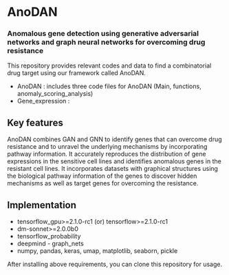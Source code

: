 # AnoDAN
### Anomalous gene detection using generative adversarial networks and graph neural networks for overcoming drug resistance

This repository provides relevant codes and data to find a combinatorial drug target using our framework called AnoDAN.

- AnoDAN : includes three code files for AnoDAN (Main, functions, anomaly_scoring_analysis)
- Gene_expression :


## Key features
AnoDAN combines GAN and GNN to identify genes that can overcome drug resistance and to unravel the underlying mechanisms by incorporating pathway information. 
It accurately reproduces the distribution of gene expressions in the sensitive cell lines and identifies anomalous genes in the resistant cell lines.
It incorporates datasets with graphical structures using the biological pathway information of the genes to discover hidden mechanisms as well as target genes for overcoming the resistance.

## Implementation
- tensorflow_gpu>=2.1.0-rc1 (or) tensorflow>=2.1.0-rc1
- dm-sonnet>=2.0.0b0
- tensorflow_probability
- deepmind - graph_nets
- numpy, pandas, keras, umap, matplotlib, seaborn, pickle
 
After installing above requirements, you can clone this repository for usage.
